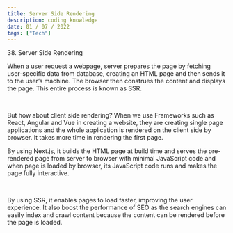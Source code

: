 ```yaml
---
title: Server Side Rendering
description: coding knowledge
date: 01 / 07 / 2022
tags: ["Tech"]
---
```


<p>38. Server Side Rendering</p>

<p> When a user request a webpage, server prepares the page by fetching user-specific data from database, creating an HTML page and then sends it to the user’s machine. The browser then construes the content and displays the page. This entire process is known as SSR. 
</p>
<br/>
<p>But how about client side rendering? When we use Frameworks such as React, Angular and Vue in creating a website, they are creating single page applications and the whole application is rendered on the client side by browser. It takes more time in rendering the first page. 
</p>
<p>
By using Next.js, it builds the HTML page at build time and serves the pre-rendered page from server to browser with minimal JavaScript code and when page is loaded by browser, its JavaScript code runs and makes the page fully interactive. 
</p>
<br/>
<p>
By using SSR, it enables pages to load faster, improving the user experience. It also boost the performance of SEO as the search engines can easily index and crawl content because the content can be rendered before the page is loaded.
</p>
